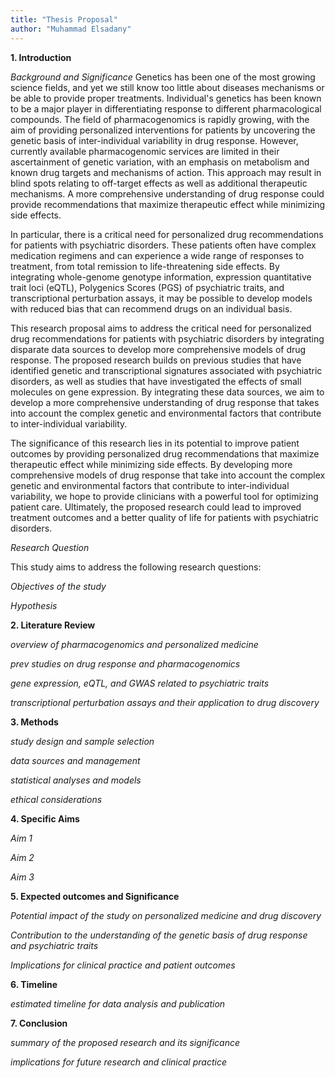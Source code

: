 ```yaml
---
title: "Thesis Proposal"
author: "Muhammad Elsadany"
---
```


**1. Introduction**

*Background and Significance*
Genetics has been one of the most growing science fields, and yet we still know too little about diseases mechanisms or be able to provide proper treatments. Individual's genetics has been known to be a major player in differentiating response to different pharmacological compounds. The field of pharmacogenomics is rapidly growing, with the aim of providing personalized interventions for patients by uncovering the genetic basis of inter-individual variability in drug response. However, currently available pharmacogenomic services are limited in their ascertainment of genetic variation, with an emphasis on metabolism and known drug targets and mechanisms of action. This approach may result in blind spots relating to off-target effects as well as additional therapeutic mechanisms. A more comprehensive understanding of drug response could provide recommendations that maximize therapeutic effect while minimizing side effects.

In particular, there is a critical need for personalized drug recommendations for patients with psychiatric disorders. These patients often have complex medication regimens and can experience a wide range of responses to treatment, from total remission to life-threatening side effects. By integrating whole-genome genotype information, expression quantitative trait loci (eQTL), Polygenics Scores (PGS) of psychiatric traits, and transcriptional perturbation assays, it may be possible to develop models with reduced bias that can recommend drugs on an individual basis.

This research proposal aims to address the critical need for personalized drug recommendations for patients with psychiatric disorders by integrating disparate data sources to develop more comprehensive models of drug response. The proposed research builds on previous studies that have identified genetic and transcriptional signatures associated with psychiatric disorders, as well as studies that have investigated the effects of small molecules on gene expression. By integrating these data sources, we aim to develop a more comprehensive understanding of drug response that takes into account the complex genetic and environmental factors that contribute to inter-individual variability.

The significance of this research lies in its potential to improve patient outcomes by providing personalized drug recommendations that maximize therapeutic effect while minimizing side effects. By developing more comprehensive models of drug response that take into account the complex genetic and environmental factors that contribute to inter-individual variability, we hope to provide clinicians with a powerful tool for optimizing patient care. Ultimately, the proposed research could lead to improved treatment outcomes and a better quality of life for patients with psychiatric disorders.

*Research Question*

This study aims to address the following research questions:


*Objectives of the study*


*Hypothesis*



**2. Literature Review**

*overview of pharmacogenomics and personalized medicine*


*prev studies on drug response and pharmacogenomics*


*gene expression, eQTL, and GWAS related to psychiatric traits*


*transcriptional perturbation assays and their application to drug discovery*



**3. Methods**

*study design and sample selection*


*data sources and management*


*statistical analyses and models*

*ethical considerations*



**4. Specific Aims**

*Aim 1*


*Aim 2*


*Aim 3*



**5. Expected outcomes and Significance**

*Potential impact of the study on personalized medicine and drug discovery*


*Contribution to the understanding of the genetic basis of drug response and psychiatric traits*


*Implications for clinical practice and patient outcomes*



**6. Timeline**

*estimated timeline for data analysis and publication*


**7. Conclusion**

*summary of the proposed research and its significance*

*implications for future research and clinical practice*